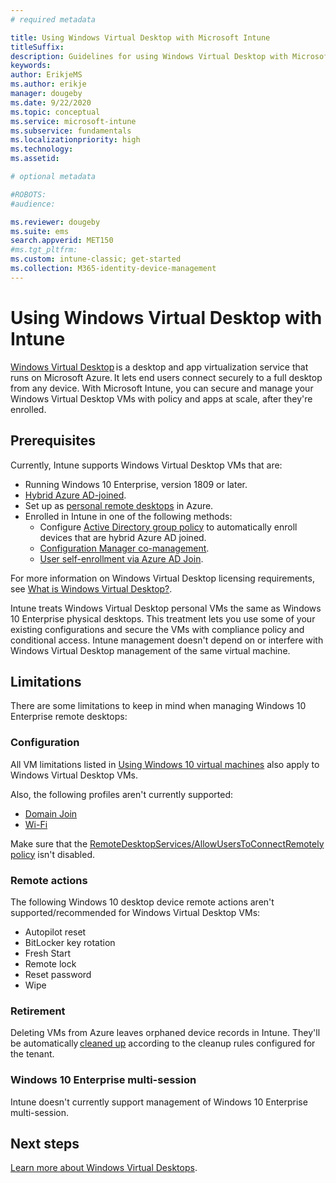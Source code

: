 ```yaml
---
# required metadata

title: Using Windows Virtual Desktop with Microsoft Intune
titleSuffix: 
description: Guidelines for using Windows Virtual Desktop with Microsoft Intune
keywords:
author: ErikjeMS  
ms.author: erikje
manager: dougeby
ms.date: 9/22/2020
ms.topic: conceptual
ms.service: microsoft-intune
ms.subservice: fundamentals
ms.localizationpriority: high
ms.technology:
ms.assetid: 

# optional metadata

#ROBOTS:
#audience:

ms.reviewer: dougeby
ms.suite: ems
search.appverid: MET150
#ms.tgt_pltfrm:
ms.custom: intune-classic; get-started
ms.collection: M365-identity-device-management
---
```


# Using Windows Virtual Desktop with Intune

[Windows Virtual Desktop](https://docs.microsoft.com/azure/virtual-desktop/) is a desktop and app virtualization service that runs on Microsoft Azure. It lets end users connect securely to a full desktop from any device. With Microsoft Intune, you can secure and manage your Windows Virtual Desktop VMs with policy and apps at scale, after they're enrolled. 

## Prerequisites 

Currently, Intune supports Windows Virtual Desktop VMs that are: 

- Running Windows 10 Enterprise, version 1809 or later.
- [Hybrid Azure AD-joined](https://docs.microsoft.com/azure/active-directory/devices/hybrid-azuread-join-plan).
- Set up as [personal remote desktops](https://docs.microsoft.com/azure/virtual-desktop/configure-host-pool-personal-desktop-assignment-type) in Azure. 
- Enrolled in Intune in one of the following methods: 
    - Configure [Active Directory group policy](https://docs.microsoft.com/windows/client-management/mdm/enroll-a-windows-10-device-automatically-using-group-policy) to automatically enroll devices that are hybrid Azure AD joined.
    - [Configuration Manager co-management](https://docs.microsoft.com/configmgr/comanage/overview).
    - [User self-enrollment via Azure AD Join](windows-enrollment-methods.md#user-self-enrollment-in-intune).

For more information on Windows Virtual Desktop licensing requirements, see [What is Windows Virtual Desktop?](https://docs.microsoft.com/azure/virtual-desktop/overview#requirements).

Intune treats Windows Virtual Desktop personal VMs the same as Windows 10 Enterprise physical desktops. This treatment lets you use some of your existing configurations and secure the VMs with compliance policy and conditional access. Intune management doesn't depend on or interfere with Windows Virtual Desktop management of the same virtual machine. 

## Limitations

There are some limitations to keep in mind when managing Windows 10 Enterprise remote desktops: 

### Configuration

All VM limitations listed in [Using Windows 10 virtual machines](windows-10-virtual-machines.md) also apply to Windows Virtual Desktop VMs.

Also, the following profiles aren't currently supported:
- [Domain Join](../configuration/device-profiles.md#domain-join)
- [Wi-Fi](../configuration/device-profiles.md#wi-fi)

Make sure that the [RemoteDesktopServices/AllowUsersToConnectRemotely policy](https://docs.microsoft.com/windows/client-management/mdm/policy-csp-remotedesktopservices#remotedesktopservices-allowuserstoconnectremotely) isn't disabled.

### Remote actions

The following Windows 10 desktop device remote actions aren't supported/recommended for Windows Virtual Desktop VMs:

- Autopilot reset
- BitLocker key rotation
- Fresh Start
- Remote lock
- Reset password
- Wipe

### Retirement

Deleting VMs from Azure leaves orphaned device records in Intune. They'll be automatically [cleaned up](../remote-actions/devices-wipe.md#automatically-delete-devices-with-cleanup-rules) according to the cleanup rules configured for the tenant.

### Windows 10 Enterprise multi-session

Intune doesn't currently support management of Windows 10 Enterprise multi-session.

## Next steps

[Learn more about Windows Virtual Desktops](https://docs.microsoft.com/azure/virtual-desktop/).